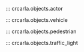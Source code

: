 
::: crcarla.objects.actor

::: crcarla.objects.vehicle

::: crcarla.objects.pedestrian

::: crcarla.objects.traffic_light